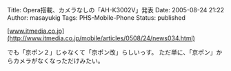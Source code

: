 Title: Opera搭載、カメラなしの「AH-K3002V」発表
Date: 2005-08-24 21:22
Author: masayukig
Tags: PHS-Mobile-Phone
Status: published

[www.itmedia.co.jp](http://www.itmedia.co.jp/mobile/articles/0508/24/news034.html)

でも「京ポン２」じゃなくて「京ポン改」らしいっす。
ただ単に、「京ポン」からカメラがなくなっただけみたい。
